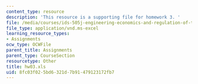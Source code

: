```yaml
---
content_type: resource
description: 'This resource is a supporting file for homework 3. '
file: /media/courses/ids-505j-engineering-economics-and-regulation-of-the-electric-power-sector-spring-2010/8fc03f025bd6321d7b91479123172fb7_hw03.xls
file_type: application/vnd.ms-excel
learning_resource_types:
- Assignments
ocw_type: OCWFile
parent_title: Assignments
parent_type: CourseSection
resourcetype: Other
title: hw03.xls
uid: 8fc03f02-5bd6-321d-7b91-479123172fb7
---
```

